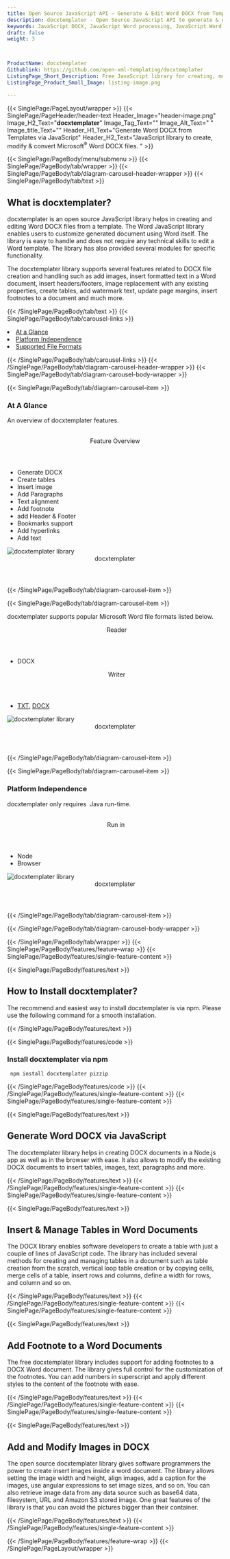 ```yaml
---
title: Open Source JavaScript API – Generate & Edit Word DOCX from Templates
description: docxtemplater - Open Source JavaScript API to generate & edit word DOCX from templates. Use modules for inserting tables, adding footnote & manage Images in Docx.
keywords: JavaScript DOCX, JavaScript Word processing, JavaScript Word processing APIs, JavaScript Doc API, JavaScript .doc API, JavaScript word library, create  Word Documents, modify Word documents, add image to word files, Open Source JavaScript Libraries, Open Source Word processing
draft: false
weight: 3



ProductName: docxtemplater
Githublink: https://github.com/open-xml-templating/docxtemplater
ListingPage_Short_Description: Free JavaScript library for creating, modifying and manipulating MS Word DOCX files from a template with ease.
ListingPage_Product_Small_Image: listing-image.png 

---
```


{{< SinglePage/PageLayout/wrapper >}}
{{< SinglePage/PageHeader/header-text
Header_Image="header-image.png"
Image_H2_Text="<strong>docxtemplater</strong>"
Image_Tag_Text=""
Image_Alt_Text=" "
Image_title_Text=""
Header_H1_Text="Generate Word DOCX from Templates via JavaScript"
Header_H2_Text="JavaScript library to create, modify & convert Microsoft<sup>®</sup> Word DOCX files. " >}}

{{< SinglePage/PageBody/menu/submenu >}}
{{< SinglePage/PageBody/tab/wrapper >}}
{{< SinglePage/PageBody/tab/diagram-carousel-header-wrapper >}}
{{< SinglePage/PageBody/tab/text >}}



<h2 class="h2title">What is docxtemplater?</h2>
<p>docxtemplater is an open source JavaScript library helps in creating and editing Word DOCX files from a template. The Word JavaScript library enables users to customize generated document using Word itself. The library is easy to handle and does not require any technical skills to edit a Word template. The library has also provided several modules for specific functionality.</p>
<p>The docxtemplater library supports several features related to DOCX file creation and handling such as add images, insert formatted text in a Word document, insert headers/footers, image replacement with any existing properties, create tables, add watermark text, update page margins, insert footnotes to a document and much more.</p>

{{< /SinglePage/PageBody/tab/text >}}
{{< SinglePage/PageBody/tab/carousel-links >}}

<li data-target="#diagramcarousel" data-slide-to="0"><a href="#">At a Glance</a></li>
<li data-target="#diagramcarousel" data-slide-to="2"><a href="#">Platform Independence</a></li>
<li data-target="#diagramcarousel" data-slide-to="1"><a class="activetab" href="#">Supported File Formats</a></li>


{{< /SinglePage/PageBody/tab/carousel-links >}}
{{< /SinglePage/PageBody/tab/diagram-carousel-header-wrapper >}}
{{< SinglePage/PageBody/tab/diagram-carousel-body-wrapper >}}

{{< SinglePage/PageBody/tab/diagram-carousel-item >}}
<h3>At A Glance</h3>
<p>An overview of docxtemplater features.</p>
<div class="diagram1 d1-poi">
<div class="d1-row">
<div class="d1-col d1-left"> </div>
<!--/left -->
<div class="d1-col d1-right"><header>Feature Overview</header>
<ul>
<li>Generate DOCX</li>
<li>Create tables</li>
<li>Insert image</li>
<li>Add Paragraphs</li>
<li>Text alignment</li>
<li>Add footnote</li>
<li>add Header & Footer</li>
<li>Bookmarks support</li>
<li>Add hyperlinks</li>
<li>Add text</li>
</ul>
</div>
<!--/right --></div>
<!--/row-->
<div class="d1-logo"><img class="bg-white" src='listing-image.png' alt="docxtemplater library "><header>docxtemplater</header><footer><small></small></footer></div>
<!--/logo--></div>
<!--/diagram1-->
{{< /SinglePage/PageBody/tab/diagram-carousel-item >}}

{{< SinglePage/PageBody/tab/diagram-carousel-item >}}
<p>docxtemplater supports popular Microsoft Word file formats listed below.</p>
<div class="diagram1 d2  d1-poi">
<div class="d1-row">
<div class="d1-col d1-left"><header><i class="fa fa-arrows-v "> </i> Reader</header>
<ul>
<li>DOCX</li>
</ul>
</div>
<!--/left-->
<div class="d1-col d1-right"><header><i class="fa  fa-long-arrow-down"> </i> Writer</header>
<ul>
<li><a href="https://wiki.fileformat.com/word-processing/txt/">TXT</a><a href="https://wiki.fileformat.com/presentation/pptx/">,</a> <a href="https://wiki.fileformat.com/presentation/ppt/">DOCX</a></li>
</ul>
</div>
<!--/right--></div>
<!--/row-->
<div class="d1-logo"><img class="bg-white" src='listing-image.png' alt="docxtemplater library "><header>docxtemplater</header><footer><small></small></footer></div>
<!--/logo--></div>
<!--/diagram2-->
{{< /SinglePage/PageBody/tab/diagram-carousel-item >}}

{{< SinglePage/PageBody/tab/diagram-carousel-item >}}
<h3>Platform Independence</h3>
<p>docxtemplater only requires  Java run-time.</p>
<div class="diagram1 d1-poi">
<div class="d1-row">
<div class="d1-col d1-left"> </div>
<div class="d1-col d1-right"><header><i class="fa fa-cubes"> </i>Run in</header>
<ul>
<li>Node</li>
<li>Browser  </li>
</ul>
</div>
<!--/left--><!--/right--></div>
<!--/row-->
<div class="d1-logo"><img class="bg-white" src='listing-image.png' alt="docxtemplater library "><header>docxtemplater</header><footer><small></small></footer></div>
<!--/logo--></div>
<!--/diagram2 -->
{{< /SinglePage/PageBody/tab/diagram-carousel-item >}}

{{< /SinglePage/PageBody/tab/diagram-carousel-body-wrapper >}}

{{< /SinglePage/PageBody/tab/wrapper >}}
{{< SinglePage/PageBody/features/feature-wrap >}}
{{< SinglePage/PageBody/features/single-feature-content >}}

{{< SinglePage/PageBody/features/text >}}
<h2 class="h2title">How to Install docxtemplater?</h2>
<p>The recommend and easiest way to install docxtemplater is via npm. Please use the following command for a smooth installation.</p>
{{< /SinglePage/PageBody/features/text >}}

{{< SinglePage/PageBody/features/code >}}
<h3>Install docxtemplater via npm</h3>
<pre><code class="html"> npm install docxtemplater pizzip  </code></pre>

{{< /SinglePage/PageBody/features/code >}}
{{< /SinglePage/PageBody/features/single-feature-content >}}
{{< SinglePage/PageBody/features/single-feature-content >}}

{{< SinglePage/PageBody/features/text >}}
<h2 class="h2title">Generate Word DOCX via JavaScript</h2>
<p>The docxtemplater library helps in creating DOCX documents in a Node.js app as well as in the browser with ease. It also allows to modify the existing DOCX documents to insert tables, images, text, paragraphs and more.</p>

{{< /SinglePage/PageBody/features/text >}}
{{< /SinglePage/PageBody/features/single-feature-content >}}
{{< SinglePage/PageBody/features/single-feature-content >}}

{{< SinglePage/PageBody/features/text >}}
<h2 class="h2title">Insert & Manage Tables in Word Documents</h2>
<p>The DOCX library enables software developers to create a table with just a couple of lines of JavaScript code. The library has included several methods for creating and managing tables in a document such as table creation from the scratch, vertical loop table creation or by copying cells, merge cells of a table, insert rows and columns, define a width for rows, and column and so on.</p>

{{< /SinglePage/PageBody/features/text >}}
{{< /SinglePage/PageBody/features/single-feature-content >}}
{{< SinglePage/PageBody/features/single-feature-content >}}

{{< SinglePage/PageBody/features/text >}}
<h2 class="h2title">Add Footnote to a Word Documents</h2>
<p>The free docxtemplater library includes support for adding footnotes to a DOCX Word document. The library gives full control for the customization of the footnotes. You can add numbers in superscript and apply different styles to the content of the footnote with ease.</p>

{{< /SinglePage/PageBody/features/text >}}
{{< /SinglePage/PageBody/features/single-feature-content >}}
{{< SinglePage/PageBody/features/single-feature-content >}}

{{< SinglePage/PageBody/features/text >}}
<h2 class="h2title">Add and Modify Images in DOCX</h2>
<p>The open source docxtemplater library gives software programmers the power to create insert images inside a word document. The library allows setting the image width and height, align images, add a caption for the images, use angular expressions to set image sizes, and so on. You can also retrieve image data from any data source such as base64 data, filesystem, URL and Amazon S3 stored image. One great features of the library is that you can avoid the pictures bigger than their container.</p>

{{< /SinglePage/PageBody/features/text >}}
{{< /SinglePage/PageBody/features/single-feature-content >}}

{{< /SinglePage/PageBody/features/feature-wrap >}}
{{< /SinglePage/PageLayout/wrapper >}}